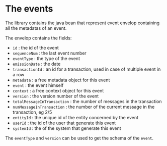 # The events 

The library contains the java bean that represent event envelop containing all the metadatas of an event. 

The envelop contains the fields: 

 * `id` : the id of the event 
 * `sequenceNum` : the last event number 
 * `eventType` : the type of the event 
 * `emissionDate` : the date 
 * `transactionId` : an id for a transaction, used in case of multiple event in a row 
 * `metadata` : a free metadata object for this event 
 * `event` : the event himself 
 * `context` : a free context object for this event  
 * `version` : the version number of the event 
 * `totalMessageInTransaction` : the number of messages in the transaction 
 * `numMessageInTransaction` : the number of the current message in the transaction, eg 2/5 
 * `entityId` : the unique id of the entity concerned by the event  
 * `userId` : the id of the user that generate this event 
 * `systemId` : the of the system that generate this event
 
The `eventType` and `version` can be used to get the schema of the `event`. 